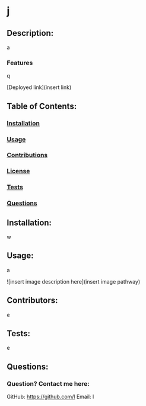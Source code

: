 # j

## Description:
a

### Features
q

[Deployed link](insert link)

## Table of Contents:
### [Installation](#installation)
### [Usage](#usage)
### [Contributions](#contributions)
### [License](#license)
### [Tests](#tests)
### [Questions](#questions)

## Installation:
w

## Usage:
a

![insert image description here](insert image pathway)

## Contributors:
e

## Tests:
e

## Questions:
### Question? Contact me here:
GitHub: https://github.com/l
Email: l

